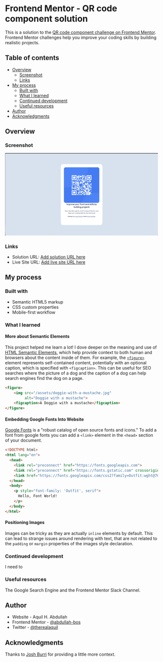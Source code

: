 # Frontend Mentor - QR code component solution

This is a solution to the [QR code component challenge on Frontend Mentor](https://www.frontendmentor.io/challenges/qr-code-component-iux_sIO_H). Frontend Mentor challenges help you improve your coding skills by building realistic projects. 

## Table of contents

- [Overview](#overview)
  - [Screenshot](#screenshot)
  - [Links](#links)
- [My process](#my-process)
  - [Built with](#built-with)
  - [What I learned](#what-i-learned)
  - [Continued development](#continued-development)
  - [Useful resources](#useful-resources)
- [Author](#author)
- [Acknowledgments](#acknowledgments)

## Overview

### Screenshot

![Desktop View](./screenshot.jpg)

### Links

- Solution URL: [Add solution URL here](https://your-solution-url.com)
- Live Site URL: [Add live site URL here](https://your-live-site-url.com)

## My process

### Built with

- Semantic HTML5 markup
- CSS custom properties
- Mobile-first workflow

### What I learned

#### More about Semantic Elements
This project helped me learn a lot! I dove deeper on the meaning and use of [HTML Semantic Elements](https://developer.mozilla.org/en-US/docs/Glossary/Semantics#semantics_in_html), which help provide context to both human and browsers about the content inside of them. For example, the [`<figure>`](https://developer.mozilla.org/en-US/docs/Web/HTML/Element/figure) element represents self-contained content, potentially with an optional caption, which is specified with `<figcaption>`. This can be useful for SEO searches where the picture of a dog and the caption of a dog can help search engines find the dog on a page.

```HTML
<figure>
    <img src="/assets/doggie-with-a-mustache.jpg"
         alt="Doggie with a mustache">
    <figcaption>A Doggie with a mustache</figcaption>
</figure>
```

#### Embedding Google Fonts Into Website
[Google Fonts](https://fonts.google.com/about) is a "robust catalog of open source fonts and icons." To add a font from google fonts you can add a `<link>` element in the `<head>` section of your document.

```HTML
<!DOCTYPE html>
<html lang="en">
  <head>
    <link rel="preconnect" href="https://fonts.googleapis.com">
    <link rel="preconnect" href="https://fonts.gstatic.com" crossorigin>
    <link href="https://fonts.googleapis.com/css2?family=Outfit:wght@700&display=swap" rel="stylesheet">
  </head>
  <body>
    <p style="font-family: 'Outfit', serif">
      Hello, Font World!
    </p>
  </body>
</html>
```

#### Positioning Images
Images can be tricky as they are actually `inline` elements by default. This can lead to strange issues around rendering with text, that are not related to the `padding` or `margin` properties of the images style declaration.

### Continued development

I need to 

### Useful resources

The Google Search Engine and the Frontend Mentor Slack Channel.

## Author

- Website - Aquil H. Abdullah
- Frontend Mentor - [@abdullah-bos](https://www.frontendmentor.io/profile/aabdullah-bos)
- Twitter - [@therealaquil](https://www.twitter.com/therealaquil)

## Acknowledgments

Thanks to [Josh Burri](https://www.frontendmentor.io/profile/burrijw) for providing a little more context.
